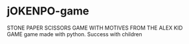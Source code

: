# jOKENPO-game
STONE PAPER SCISSORS GAME WITH MOTIVES FROM THE ALEX KID GAME
game made with python.
Success with children
